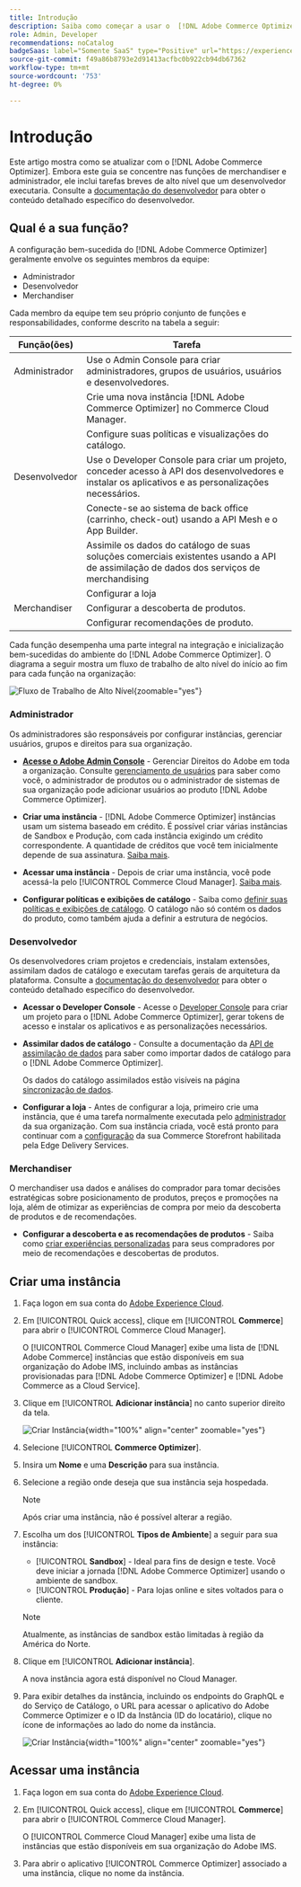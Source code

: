 ```yaml
---
title: Introdução
description: Saiba como começar a usar o  [!DNL Adobe Commerce Optimizer].
role: Admin, Developer
recommendations: noCatalog
badgeSaas: label="Somente SaaS" type="Positive" url="https://experienceleague.adobe.com/pt-br/docs/commerce/user-guides/product-solutions" tooltip="Aplicável somente a projetos do Adobe Commerce as a Cloud Service e do Adobe Commerce Optimizer (infraestrutura SaaS gerenciada pela Adobe)."
source-git-commit: f49a86b8793e2d91413acfbc0b922cb94db67362
workflow-type: tm+mt
source-wordcount: '753'
ht-degree: 0%

---
```


# Introdução

Este artigo mostra como se atualizar com o [!DNL Adobe Commerce Optimizer]. Embora este guia se concentre nas funções de merchandiser e administrador, ele inclui tarefas breves de alto nível que um desenvolvedor executaria. Consulte a [documentação do desenvolvedor](https://developer-stage.adobe.com/commerce/services/composable-catalog/) para obter o conteúdo detalhado específico do desenvolvedor.

## Qual é a sua função?

A configuração bem-sucedida do [!DNL Adobe Commerce Optimizer] geralmente envolve os seguintes membros da equipe:

- Administrador
- Desenvolvedor
- Merchandiser

Cada membro da equipe tem seu próprio conjunto de funções e responsabilidades, conforme descrito na tabela a seguir:

| Função(ões) | Tarefa |
|---|---|
| Administrador | Use o Admin Console para criar administradores, grupos de usuários, usuários e desenvolvedores&#x200B;. |
|  | Crie uma nova instância [!DNL Adobe Commerce Optimizer] no Commerce Cloud Manager.&#x200B; |
|  | Configure suas políticas e visualizações do catálogo. |
| Desenvolvedor | Use o Developer Console para criar um projeto, conceder acesso à API dos desenvolvedores e instalar os aplicativos e as personalizações necessários. |
|  | Conecte-se ao sistema de back office (carrinho, check-out) usando a API Mesh e o App Builder&#x200B;. |
|  | Assimile os dados do catálogo de suas soluções comerciais existentes usando a API de assimilação de dados dos serviços de merchandising&#x200B; |
|  | Configurar a loja |
| Merchandiser | Configurar a descoberta de produtos&#x200B;. |
|  | Configurar recomendações de produto. |

Cada função desempenha uma parte integral na integração e inicialização bem-sucedidas do ambiente do [!DNL Adobe Commerce Optimizer]. O diagrama a seguir mostra um fluxo de trabalho de alto nível do início ao fim para cada função na organização:

![Fluxo de Trabalho de Alto Nível](./assets/high-level-workflow.png){zoomable="yes"}

### Administrador

Os administradores são responsáveis por configurar instâncias, gerenciar usuários, grupos e direitos para sua organização.

- **[Acesse o Adobe Admin Console](https://helpx.adobe.com/br/enterprise/admin-guide.html)** - Gerenciar Direitos do Adobe em toda a organização. Consulte [gerenciamento de usuários](./user-management.md) para saber como você, o administrador de produtos ou o administrador de sistemas de sua organização pode adicionar usuários ao produto [!DNL Adobe Commerce Optimizer].

- **Criar uma instância** - [!DNL Adobe Commerce Optimizer] instâncias usam um sistema baseado em crédito. É possível criar várias instâncias de Sandbox e Produção, com cada instância exigindo um crédito correspondente. A quantidade de créditos que você tem inicialmente depende de sua assinatura. [Saiba mais](#create-an-instance).

- **Acessar uma instância** - Depois de criar uma instância, você pode acessá-la pelo [!UICONTROL Commerce Cloud Manager]. [Saiba mais](#access-an-instance).

- **Configurar políticas e exibições de catálogo** - Saiba como [definir suas políticas e exibições de catálogo](./setup/catalog-view.md). O catálogo não só contém os dados do produto, como também ajuda a definir a estrutura de negócios.

### Desenvolvedor

Os desenvolvedores criam projetos e credenciais, instalam extensões, assimilam dados de catálogo e executam tarefas gerais de arquitetura da plataforma. Consulte a [documentação do desenvolvedor](https://developer-stage.adobe.com/commerce/services/composable-catalog/) para obter o conteúdo detalhado específico do desenvolvedor.

- **Acessar o Developer Console** - Acesse o [Developer Console](https://developer.adobe.com/developer-console/docs/guides/getting-started) para criar um projeto para o [!DNL Adobe Commerce Optimizer], gerar tokens de acesso e instalar os aplicativos e as personalizações necessários.

- **Assimilar dados de catálogo** - Consulte a documentação da [API de assimilação de dados](https://developer-stage.adobe.com/commerce/services/composable-catalog/data-ingestion/using-the-api/) para saber como importar dados de catálogo para o [!DNL Adobe Commerce Optimizer].

  Os dados do catálogo assimilados estão visíveis na página [sincronização de dados](./setup/data-sync.md).

- **Configurar a loja** - Antes de configurar a loja, primeiro crie uma instância, que é uma tarefa normalmente executada pelo [administrador](#administrator) da sua organização. Com sua instância criada, você está pronto para continuar com a [configuração](./storefront.md) da sua Commerce Storefront habilitada pela Edge Delivery Services.

### Merchandiser

O merchandiser usa dados e análises do comprador para tomar decisões estratégicas sobre posicionamento de produtos, preços e promoções na loja, além de otimizar as experiências de compra por meio da descoberta de produtos e de recomendações.

- **Configurar a descoberta e as recomendações de produtos** - Saiba como [criar experiências personalizadas](./merchandising/overview.md) para seus compradores por meio de recomendações e descobertas de produtos.

## Criar uma instância

1. Faça logon em sua conta do [Adobe Experience Cloud](https://experience.adobe.com/).

1. Em [!UICONTROL Quick access], clique em [!UICONTROL **Commerce**] para abrir o [!UICONTROL Commerce Cloud Manager].

   O [!UICONTROL Commerce Cloud Manager] exibe uma lista de [!DNL Adobe Commerce] instâncias que estão disponíveis em sua organização do Adobe IMS, incluindo ambas as instâncias provisionadas para [!DNL Adobe Commerce Optimizer] e [!DNL Adobe Commerce as a Cloud Service].

1. Clique em [!UICONTROL **Adicionar instância**] no canto superior direito da tela.

   ![Criar Instância](./assets/create-aco-instance.png){width="100%" align="center" zoomable="yes"}

1. Selecione [!UICONTROL **Commerce Optimizer**].

1. Insira um **Nome** e uma **Descrição** para sua instância.

1. Selecione a região onde deseja que sua instância seja hospedada.

   >[!NOTE]
   >
   >Após criar uma instância, não é possível alterar a região.

1. Escolha um dos [!UICONTROL **Tipos de Ambiente**] a seguir para sua instância:

   - [!UICONTROL **Sandbox**] - Ideal para fins de design e teste. Você deve iniciar a jornada [!DNL Adobe Commerce Optimizer] usando o ambiente de sandbox.
   - [!UICONTROL **Produção**] - Para lojas online e sites voltados para o cliente.

   >[!NOTE]
   >
   >Atualmente, as instâncias de sandbox estão limitadas à região da América do Norte.

1. Clique em [!UICONTROL **Adicionar instância**].

   A nova instância agora está disponível no Cloud Manager.

1. Para exibir detalhes da instância, incluindo os endpoints do GraphQL e do Serviço de Catálogo, o URL para acessar o aplicativo do Adobe Commerce Optimizer e o ID da Instância (ID do locatário), clique no ícone de informações ao lado do nome da instância.

   ![Criar Instância](./assets/aco-instance-details.png){width="100%" align="center" zoomable="yes"}

## Acessar uma instância

1. Faça logon em sua conta do [Adobe Experience Cloud](https://experience.adobe.com/).

1. Em [!UICONTROL Quick access], clique em [!UICONTROL **Commerce**] para abrir o [!UICONTROL Commerce Cloud Manager].

   O [!UICONTROL Commerce Cloud Manager] exibe uma lista de instâncias que estão disponíveis em sua organização do Adobe IMS.

1. Para abrir o aplicativo [!UICONTROL Commerce Optimizer] associado a uma instância, clique no nome da instância.


